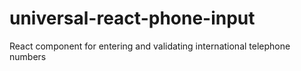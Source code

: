 # universal-react-phone-input
React component for entering and validating international telephone numbers
